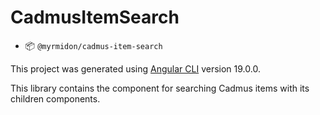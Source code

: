 # CadmusItemSearch

- 📦 `@myrmidon/cadmus-item-search`

This project was generated using [Angular CLI](https://github.com/angular/angular-cli) version 19.0.0.

This library contains the component for searching Cadmus items with its children components.
